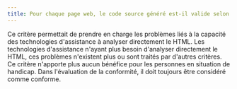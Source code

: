 ```yaml
---
title: Pour chaque page web, le code source généré est-il valide selon le [type de document](#type-de-document) spécifié ?
---
```


Ce critère permettait de prendre en charge les problèmes liés à la capacité des technologies d'assistance à analyser directement le HTML. Les technologies d'assistance n'ayant plus besoin d'analyser directement le HTML, ces problèmes n'existent plus ou sont traités par d'autres critères. Ce critère n'apporte plus aucun bénéfice pour les personnes en situation de handicap. Dans l'évaluation de la conformité, il doit toujours être considéré comme conforme.